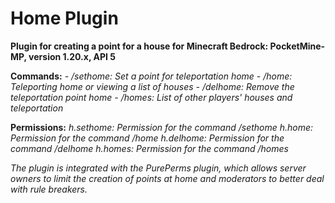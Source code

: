 # Home Plugin
**Plugin for creating a point for a house for Minecraft Bedrock: PocketMine-MP, version 1.20.x, API 5**

**Commands:**
*- /sethome: Set a point for teleportation home*
*- /home: Teleporting home or viewing a list of houses*
*- /delhome: Remove the teleportation point home*
*- /homes: List of other players' houses and teleportation*

**Permissions:**
*h.sethome: Permission for the command /sethome*
*h.home: Permission for the command /home*
*h.delhome: Permission for the command /delhome*
*h.homes: Permission for the command /homes*

*The plugin is integrated with the PurePerms plugin, which allows server owners to limit the creation of points at home and moderators to better deal with rule breakers.*